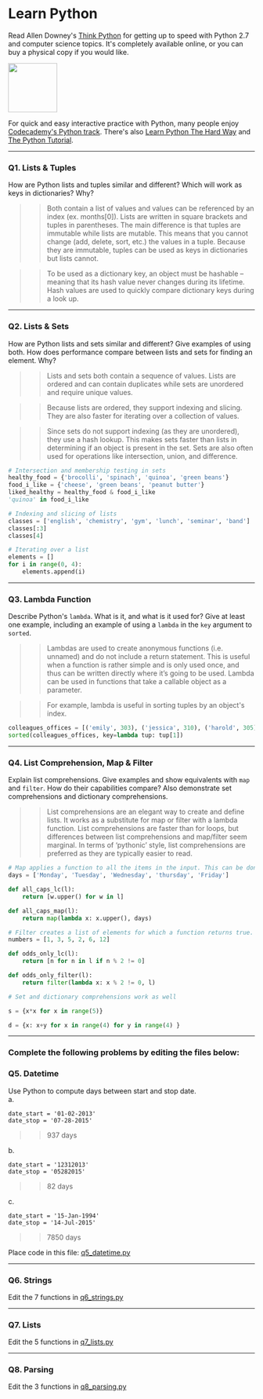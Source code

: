 # Learn Python

Read Allen Downey's [Think Python](http://www.greenteapress.com/thinkpython/) for getting up to speed with Python 2.7 and computer science topics. It's completely available online, or you can buy a physical copy if you would like.

<a href="http://www.greenteapress.com/thinkpython/"><img src="img/think_python.png" style="width: 100px;" target="_blank"></a>

For quick and easy interactive practice with Python, many people enjoy [Codecademy's Python track](http://www.codecademy.com/en/tracks/python). There's also [Learn Python The Hard Way](http://learnpythonthehardway.org/book/) and [The Python Tutorial](https://docs.python.org/2/tutorial/).

---

### Q1. Lists &amp; Tuples

How are Python lists and tuples similar and different? Which will work as keys in dictionaries? Why?

>> Both contain a list of values and values can be referenced by an index (ex. months[0]). Lists are written in square brackets and tuples in parentheses. The main difference is that tuples are immutable while lists are mutable. This means that you cannot change (add, delete, sort, etc.) the values in a tuple. Because they are immutable, tuples can be used as keys in dictionaries but lists cannot.  

>> To be used as a dictionary key, an object must be hashable – meaning that its hash value never changes during its lifetime. Hash values are used to quickly compare dictionary keys during a look up.


---

### Q2. Lists &amp; Sets

How are Python lists and sets similar and different? Give examples of using both. How does performance compare between lists and sets for finding an element. Why?

>> Lists and sets both contain a sequence of values. Lists are ordered and can contain duplicates while sets are unordered and require unique values.

>> Because lists are ordered, they support indexing and slicing. They are also faster for iterating over a collection of values.

>> Since sets do not support indexing (as they are unordered), they use a hash lookup. This makes sets faster than lists in determining if an object is present in the set. Sets are also often used for operations like intersection, union, and difference.

```python
# Intersection and membership testing in sets
healthy_food = {'brocolli', 'spinach', 'quinoa', 'green beans'}
food_i_like = {'cheese', 'green beans', 'peanut butter'}
liked_healthy = healthy_food & food_i_like
'quinoa' in food_i_like

# Indexing and slicing of lists
classes = ['english', 'chemistry', 'gym', 'lunch', 'seminar', 'band']
classes[:3]
classes[4]

# Iterating over a list
elements = []
for i in range(0, 4):
    elements.append(i)
```

---

### Q3. Lambda Function

Describe Python's `lambda`. What is it, and what is it used for? Give at least one example, including an example of using a `lambda` in the `key` argument to `sorted`.

>> Lambdas are used to create anonymous functions (i.e. unnamed) and do not include a return statement. This is useful when a function is rather simple and is only used once, and thus can be written directly where it’s going to be used. Lambda can be used in functions that take a callable object as a parameter. 

>> For example, lambda is useful in sorting tuples by an object's index.
```python
colleagues_offices = [('emily', 303), ('jessica', 310), ('harold', 305)]
sorted(colleagues_offices, key=lambda tup: tup[1])
```


---

### Q4. List Comprehension, Map &amp; Filter

Explain list comprehensions. Give examples and show equivalents with `map` and `filter`. How do their capabilities compare? Also demonstrate set comprehensions and dictionary comprehensions.

>> List comprehensions are an elegant way to create and define lists. It works as a substitute for map or filter with a lambda function. List comprehensions are faster than for loops, but differences between list comprehensions and map/filter seem marginal. In terms of ‘pythonic’ style, list comprehensions are preferred as they are typically easier to read.

```python
# Map applies a function to all the items in the input. This can be done with list comprehensions.
days = ['Monday', 'Tuesday', 'Wednesday', 'thursday', 'Friday']

def all_caps_lc(l):
    return [w.upper() for w in l]

def all_caps_map(l):
    return map(lambda x: x.upper(), days)

# Filter creates a list of elements for which a function returns true. This can be done with list comprehensions too.
numbers = [1, 3, 5, 2, 6, 12]

def odds_only_lc(l):
    return [n for n in l if n % 2 != 0]

def odds_only_filter(l):
    return filter(lambda x: x % 2 != 0, l)

# Set and dictionary comprehensions work as well

s = {x*x for x in range(5)}

d = {x: x+y for x in range(4) for y in range(4) }
```


---

### Complete the following problems by editing the files below:

### Q5. Datetime
Use Python to compute days between start and stop date.   
a.  

```
date_start = '01-02-2013'    
date_stop = '07-28-2015'
```

>> 937 days

b.  
```
date_start = '12312013'  
date_stop = '05282015'  
```

>> 82 days

c.  
```
date_start = '15-Jan-1994'      
date_stop = '14-Jul-2015'  
```

>> 7850 days

Place code in this file: [q5_datetime.py](python/q5_datetime.py)

---

### Q6. Strings
Edit the 7 functions in [q6_strings.py](python/q6_strings.py)

---

### Q7. Lists
Edit the 5 functions in [q7_lists.py](python/q7_lists.py)

---

### Q8. Parsing
Edit the 3 functions in [q8_parsing.py](python/q8_parsing.py)





